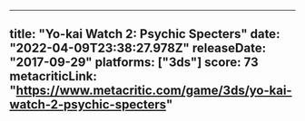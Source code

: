 
---
title: "Yo-kai Watch 2: Psychic Specters"
date: "2022-04-09T23:38:27.978Z"
releaseDate: "2017-09-29"
platforms: ["3ds"]
score: 73
metacriticLink: "https://www.metacritic.com/game/3ds/yo-kai-watch-2-psychic-specters"
---
